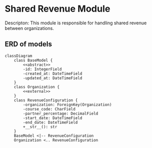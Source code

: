# Shared Revenue Module

Descripton:
This module is responsible for handling shared revenue between organizations.

## ERD of models

```mermaid
classDiagram
    class BaseModel {
        <<abstract>>
        -id: IntegerField
        -created_at: DateTimeField
        -updated_at: DateTimeField
    }
    class Organization {
        <<external>>
    }
    class RevenueConfiguration {
        -organization: ForeignKey(Organization)
        -course_code: CharField
        -partner_percentage: DecimalField
        -start_date: DateTimeField
        -end_date: DateTimeField
        +__str__(): str
    }
    BaseModel <|-- RevenueConfiguration
    Organization <.. RevenueConfiguration
```
